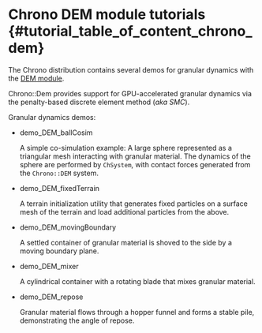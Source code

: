 Chrono DEM module tutorials {#tutorial_table_of_content_chrono_dem}
===============================

The Chrono distribution contains several demos for granular dynamics with the [DEM module](group__dem__module.html).

Chrono::Dem provides support for GPU-accelerated granular dynamics via the penalty-based discrete element method (*aka SMC*).

Granular dynamics demos:

- demo_DEM_ballCosim
    
    A simple co-simulation example: A large sphere represented as a triangular mesh interacting with granular material. The dynamics of the sphere are performed by `ChSystem`, with contact forces generated from the `Chrono::DEM` system. 
        
- demo_DEM_fixedTerrain

    A terrain initialization utility that generates fixed particles on a surface mesh of the terrain and load additional particles from the above. 
    
- demo_DEM_movingBoundary

    A settled container of granular material is shoved to the side by a moving boundary plane.
    
-  demo_DEM_mixer

    A cylindrical container with a rotating blade that mixes granular material. 

-  demo_DEM_repose

    Granular material flows through a hopper funnel and forms a stable pile, demonstrating the angle of repose.
    
